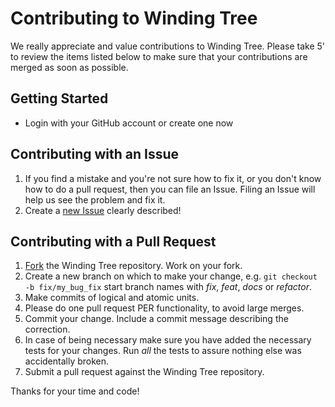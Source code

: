 Contributing to Winding Tree
=======

We really appreciate and value contributions to Winding Tree. Please take 5' to review the items listed below to make sure that your contributions are merged as soon as possible.

## Getting Started
*  Login with your GitHub account or create one now

## Contributing with an Issue
1. If you find a mistake and you're not sure how to fix it, or you don't know how to do a pull request, then you can file an Issue. Filing an Issue will help us see the problem and fix it.
2. Create a [new Issue](https://github.com/windingtree/wt-contracts/issues/new) clearly described!

## Contributing with a Pull Request
1. [Fork](https://github.com/windingtree/wt-contracts/) the Winding Tree repository. Work on your fork.
2. Create a new branch on which to make your change, e.g. `git checkout -b fix/my_bug_fix` start branch names with _fix_, _feat_, _docs_ or _refactor_.
3. Make commits of logical and atomic units.
4. Please do one pull request PER functionality, to avoid large merges.
5. Commit your change. Include a commit message describing the correction.
6. In case of being necessary make sure you have added the necessary tests for your changes. Run _all_ the tests to assure nothing else was accidentally broken.
7. Submit a pull request against the Winding Tree repository.

Thanks for your time and code!
